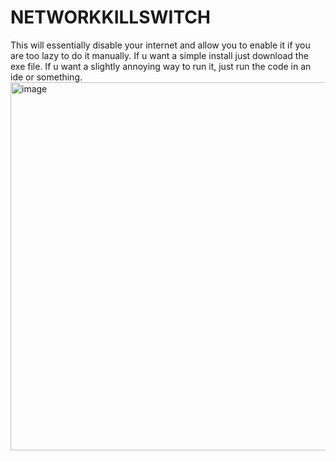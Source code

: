 # NETWORKKILLSWITCH
This will essentially disable your internet and allow you to enable it if you are too lazy to do it manually.  If u want a simple install just download the exe file.  If u want a slightly annoying way to run it, just run the code in an ide or something.
<img width="1426" height="589" alt="image" src="https://github.com/user-attachments/assets/2b686f1a-b33d-40c0-a5b8-53d0d10be9ab" />
